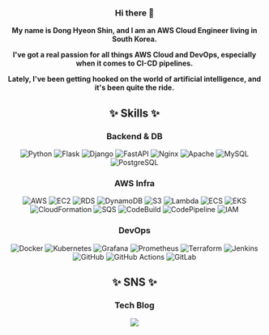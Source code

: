 <div align="center">

### Hi there 👋
**My name is Dong Hyeon Shin, and I am an AWS Cloud Engineer living in South Korea.**

**I've got a real passion for all things AWS Cloud and DevOps, especially when it comes to CI-CD pipelines.**

**Lately, I've been getting hooked on the world of artificial intelligence, and it's been quite the ride.**

## ✨ Skills ✨
### Backend & DB
![Python](https://img.shields.io/badge/-Python-%233776AB?style=flat-square&logo=Python&logoColor=white)
![Flask](https://img.shields.io/badge/-Flask-%23000?style=flat-square&logo=Flask&logoColor=white)
![Django](https://img.shields.io/badge/-Django-%23092E20?style=flat-square&logo=Django&logoColor=white)
![FastAPI](https://img.shields.io/badge/-FastAPI-009688?style=flat-square&logo=FastAPI&logoColor=white)
![Nginx](https://img.shields.io/badge/-Nginx-%23009639?style=flat-square&logo=Nginx&logoColor=white)
![Apache](https://img.shields.io/badge/-Apache-%23D22128?style=flat-square&logo=Apache&logoColor=white)
![MySQL](https://img.shields.io/badge/-MySQL-%234479A1?style=flat-square&logo=MySQL&logoColor=white)
![PostgreSQL](https://img.shields.io/badge/-PostgreSQL-%23336791?style=flat-square&logo=PostgreSQL&logoColor=white)


### AWS Infra
![AWS](https://img.shields.io/badge/-AWS-%23FF9900?style=flat-square&logo=amazon-aws&logoColor=white)
![EC2](https://img.shields.io/badge/AWS-EC2-orange?style=flat-square&logo=Amazon-AWS&logoColor=white)
![RDS](https://img.shields.io/badge/AWS-RDS-orange?style=flat-square&logo=Amazon-AWS&logoColor=white)
![DynamoDB](https://img.shields.io/badge/AWS-DynamoDB-orange?style=flat-square&logo=Amazon-AWS&logoColor=white)
![S3](https://img.shields.io/badge/AWS-S3-orange?style=flat-square&logo=Amazon-AWS&logoColor=white)
![Lambda](https://img.shields.io/badge/AWS-Lambda-orange?style=flat-square&logo=Amazon-AWS&logoColor=white)
![ECS](https://img.shields.io/badge/AWS-ECS-orange?style=flat-square&logo=Amazon-AWS&logoColor=white)
![EKS](https://img.shields.io/badge/AWS-EKS-orange?style=flat-square&logo=Amazon-AWS&logoColor=white)
![CloudFormation](https://img.shields.io/badge/AWS-CloudFormation-orange?style=flat-square&logo=Amazon-AWS&logoColor=white)
![SQS](https://img.shields.io/badge/AWS-SQS-orange?style=flat-square&logo=Amazon-AWS&logoColor=white)
![CodeBuild](https://img.shields.io/badge/AWS-CodeBuild-orange?style=flat-square&logo=Amazon-AWS&logoColor=white)
![CodePipeline](https://img.shields.io/badge/AWS-CodePipeline-orange?style=flat-square&logo=Amazon-AWS&logoColor=white)
![IAM](https://img.shields.io/badge/AWS-IAM-orange?style=flat-square&logo=Amazon-AWS&logoColor=white)

### DevOps
![Docker](https://img.shields.io/badge/-Docker-%232496ED?style=flat-square&logo=Docker&logoColor=white)
![Kubernetes](https://img.shields.io/badge/-Kubernetes-%23326CE5?style=flat-square&logo=Kubernetes&logoColor=white)
![Grafana](https://img.shields.io/badge/Grafana-000000?style=flat-square&logo=grafana&logoColor=white)
![Prometheus](https://img.shields.io/badge/Prometheus-E6522C?style=flat-square&logo=prometheus&logoColor=white)
![Terraform](https://img.shields.io/badge/-Terraform-%235835CC?style=flat-square&logo=Terraform&logoColor=white)
![Jenkins](https://img.shields.io/badge/-Jenkins-%23D24939?style=flat-square&logo=Jenkins&logoColor=white)
![GitHub](https://img.shields.io/badge/GitHub-100000?style=flat-square&logo=github&logoColor=white)
![GitHub Actions](https://img.shields.io/badge/GitHub_Actions-2088FF?style=flat-square&logo=github-actions&logoColor=white)
![GitLab](https://img.shields.io/badge/GitLab-FCA121?style=flat-square&logo=gitlab&logoColor=white)

## ✨ SNS ✨
### Tech Blog
<a href="https://sdhcokr.tistory.com/"><img src="https://img.shields.io/badge/Tech blog-20C997?style=flat-square&logo=Velog&&logoColor=white"/></a>

</div>


<!--
**dongkoony/dongkoony** is a ✨ _special_ ✨ repository because its `README.md` (this file) appears on your GitHub profile.

Here are some ideas to get you started:

- 🔭 I’m currently working on ...
- 🌱 I’m currently learning ...
- 👯 I’m looking to collaborate on ...
- 🤔 I’m looking for help with ...
- 💬 Ask me about ...
- 📫 How to reach me: ...
- 😄 Pronouns: ...
- ⚡ Fun fact: ...
-->
